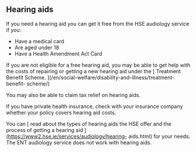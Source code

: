 ##  Hearing aids

If you need a hearing aid you can get it free from the HSE audiology service
if you:

  * Have a medical card 
  * Are aged under 18 
  * Have a Health Amendment Act Card 

If you are not eligible for a free hearing aid, you may be able to get help
with the costs of repairing or getting a new hearing aid under the [ Treatment
Benefit Scheme. ](/en/social-welfare/disability-and-illness/treatment-benefit-
scheme/)

You may also be able to claim tax relief on hearing aids.

If you have private health insurance, check with your insurance company
whether your policy covers hearing aid costs.

You can [ read about the types of hearing aids the HSE offer and the process
of getting a hearing aid ](https://www2.hse.ie/services/audiology/hearing-
aids.html) for your needs. The ENT audiology service does not work with
hearing aids.
